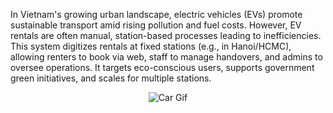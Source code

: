 In Vietnam's growing urban landscape, electric vehicles (EVs) promote sustainable transport amid rising pollution and fuel costs. However, EV rentals are often manual, station-based processes leading to inefficiencies. This system digitizes rentals at fixed stations (e.g., in Hanoi/HCMC), allowing renters to book via web, staff to manage handovers, and admins to oversee operations. It targets eco-conscious users, supports government green initiatives, and scales for multiple stations.

<p align="center">
  <img src="[https://media.giphy.com/media/dy54LwFL5yNInwMSye/giphy.gif](https://media3.giphy.com/media/v1.Y2lkPTc5MGI3NjExaGRsajNpcmx2YjQ2YmxjOW1jYmpxaHRweGNuN3Z1NTk0NHIwMHhhbCZlcD12MV9pbnRlcm5hbF9naWZfYnlfaWQmY3Q9Zw/IaVWq3MSU6EMsVCTkz/giphy.gif)" alt="Car Gif" />
</p>
